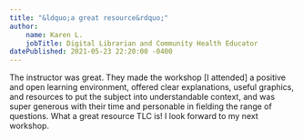 ```yaml
---
title: "&ldquo;a great resource&rdquo;"
author:
    name: Karen L.
    jobTitle: Digital Librarian and Community Health Educator
datePublished: 2021-05-23 22:20:00 -0400
---
```


The instructor was great. They made the workshop [I attended] a positive and open learning environment, offered clear explanations, useful graphics, and resources to put the subject into understandable context, and was super generous with their time and personable in fielding the range of questions. What a great resource TLC is! I look forward to my next workshop.
